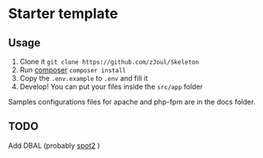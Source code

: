# Starter template

## Usage
1. Clone it `git clone https://github.com/zJoul/Skeleton`
1. Run [composer](https://getcomposer.org/) `composer install`
1. Copy the `.env.example` to `.env` and fill it
1. Develop! You can put your files inside the `src/app` folder

Samples configurations files for apache and php-fpm are in the docs folder.

## TODO
Add DBAL (probably [spot2](https://github.com/spotorm/spot2) )